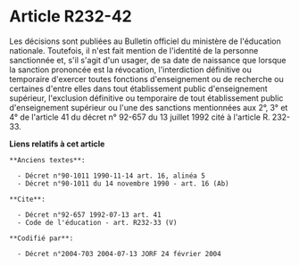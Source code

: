 # Article R232-42

Les décisions sont publiées au Bulletin officiel du ministère de l'éducation nationale. Toutefois, il n'est fait mention de
l'identité de la personne sanctionnée et, s'il s'agit d'un usager, de sa date de naissance que lorsque la sanction prononcée
est la révocation, l'interdiction définitive ou temporaire d'exercer toutes fonctions d'enseignement ou de recherche ou
certaines d'entre elles dans tout établissement public d'enseignement supérieur, l'exclusion définitive ou temporaire de tout
établissement public d'enseignement supérieur ou l'une des sanctions mentionnées aux 2°, 3° et 4° de l'article 41 du décret
n° 92-657 du 13 juillet 1992 cité à l'article R. 232-33.

**Liens relatifs à cet article**

	**Anciens textes**:

	  - Décret n°90-1011 1990-11-14 art. 16, alinéa 5
	  - Décret n°90-1011 du 14 novembre 1990 - art. 16 (Ab)

	**Cite**:

	  - Décret n°92-657 1992-07-13 art. 41
	  - Code de l'éducation - art. R232-33 (V)

	**Codifié par**:

	  - Décret n°2004-703 2004-07-13 JORF 24 février 2004
